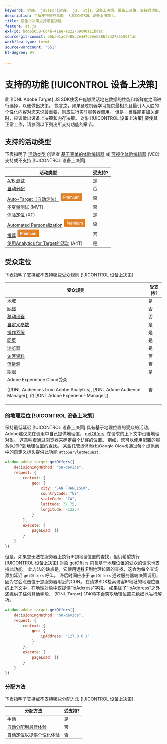 ```yaml
---
keywords: 实施， javascript库， js， atjs，设备上决策，设备上决策，支持的功能， $8
description: 了解支持哪些功能 [!UICONTROL 设备上决策].
title: 设备上决策支持哪些功能
feature: at.js
exl-id: bdd65658-6c4a-41ae-a222-59c00a11bdac
source-git-commit: e5bae1ac9485c3e1d7c55e6386f332755196ffab
workflow-type: tm+mt
source-wordcount: '651'
ht-degree: 9%

---
```


# 支持的功能 [!UICONTROL 设备上决策]

此 [!DNL Adobe Target] JS SDK使客户能够灵活地在数据的性能和新鲜度之间进行选择，以便做出决策。 换言之，如果通过机器学习提供最相关且最引人入胜的个性化内容对您来说最重要，则应进行实时服务器调用。 但是，当性能更加关键时，应该做出设备上决策和内存决策。 对象 [!UICONTROL 设备上决策] 要使其正常工作，请参阅以下列出所支持功能的章节。

## 支持的活动类型

下表指明了 [活动类型](https://experienceleague.adobe.com/docs/target/using/activities/target-activities-guide.html) 创建者 [基于表单的体验编辑器](https://experienceleague.adobe.com/docs/target/using/experiences/form-experience-composer.html) 或 [可视化体验编辑器](https://experienceleague.adobe.com/docs/target/using/experiences/vec/visual-experience-composer.html) (VEC)支持或不支持 [!UICONTROL 设备上决策].

| 活动类型 | 受支持? |
| --- | --- |
| [A/B 测试](https://experienceleague.adobe.com/docs/target/using/activities/abtest/test-ab.html) | 是 |
| [自动分配](https://experienceleague.adobe.com/docs/target/using/activities/auto-allocate/automated-traffic-allocation.html) | 否 |
| [Auto-Target（自动定位）](https://experienceleague.adobe.com/docs/target/using/activities/auto-target/auto-target-to-optimize.html) ![Premium](../../../assets/premium.png) | 否 |
| [多变量测试](https://experienceleague.adobe.com/docs/target/using/activities/multivariate-test/multivariate-testing.html) (MVT) | 否 |
| [体验定位](https://experienceleague.adobe.com/docs/target/using/activities/experience-targeting/experience-target.html) (XT) | 是 |
| [Automated Personalization](https://experienceleague.adobe.com/docs/target/using/activities/automated-personalization/automated-personalization.html) ![Premium](../../../assets/premium.png) | 否 |
| [推荐](https://experienceleague.adobe.com/docs/target/using/recommendations/recommendations.html) ![Premium](../../../assets/premium.png) | 否 |
| [使用Analytics for Target的活动](https://experienceleague.adobe.com/docs/target/using/integrate/a4t/a4t.html?) (A4T) | 是 |

## 受众定位

下表指明了支持或不支持哪些受众规则 [!UICONTROL 设备上决策].

| 受众规则 | 受支持? |
| --- | --- |
| [地域](https://experienceleague.adobe.com/docs/target/using/audiences/create-audiences/categories-audiences/geo.html) | 是 |
| [网络](https://experienceleague.adobe.com/docs/target/using/audiences/create-audiences/categories-audiences/network.html) | 否 |
| [移动设备](https://experienceleague.adobe.com/docs/target/using/audiences/create-audiences/categories-audiences/mobile.html) | 否 |
| [自定义参数](https://experienceleague.adobe.com/docs/target/using/audiences/create-audiences/categories-audiences/custom-parameters.html) | 是 |
| [操作系统](https://experienceleague.adobe.com/docs/target/using/audiences/create-audiences/categories-audiences/operating-system.html) | 是 |
| [网页](https://experienceleague.adobe.com/docs/target/using/audiences/create-audiences/categories-audiences/site-pages.html) | 是 |
| [浏览器](https://experienceleague.adobe.com/docs/target/using/audiences/create-audiences/categories-audiences/browser.html) | 是 |
| [访客资料](https://experienceleague.adobe.com/docs/target/using/audiences/create-audiences/categories-audiences/visitor-profile.html) | 否 |
| [流量源](https://experienceleague.adobe.com/docs/target/using/audiences/create-audiences/categories-audiences/traffic-sources.html) | 否 |
| [期限](https://experienceleague.adobe.com/docs/target/using/audiences/create-audiences/categories-audiences/time-frame.html) | 是 |
| Adobe Experience Cloud受众<P>([!DNL Audiences from Adobe Analytics], [!DNL Adobe Audience Manager], 和 [!DNL Adobe Experience Manager]) | 否 |

### 的地理定位 [!UICONTROL 设备上决策]

保持最低延迟 [!UICONTROL 设备上决策] 具有基于地理位置的受众的活动，Adobe建议您在调用中自己提供地理值， [getOffers](/help/dev/implement/client-side/atjs/atjs-functions/adobe-target-getoffers-atjs-2.md). 在请求的上下文中设置地理对象。 这意味着通过浏览器来确定每个访客的位置。 例如，您可以使用配置的服务执行IP到地理位置的查找。 某些托管提供商(如Google Cloud)通过每个提供商中的自定义标头提供此功能 `HttpServletRequest`.

```javascript {line-numbers="true"}
window.adobe.target.getOffers({ 
    decisioningMethod: "on-device", 
    request: { 
        context: { 
            geo: { 
                city: "SAN FRANCISCO", 
                countryCode: "US", 
                stateCode: "CA", 
                latitude: 37.75, 
                longitude: -122.4 
            } 
        }, 
        execute: { 
            pageLoad: {} 
        } 
    } 
})
```

但是，如果您无法在服务器上执行IP到地理位置的查找，但仍希望执行 [!UICONTROL 设备上决策] 对象 [getOffers](/help/dev/implement/client-side/atjs/atjs-functions/adobe-target-getoffers-atjs-2.md) 包含基于地理位置的受众的请求也支持此功能。 此方法的缺点是，它使用远程IP到地理位置的查找，这会为每个查询添加延迟 `getOffers` 呼叫。 滞后时间应小于 `getOffers` 通过服务器端决策调用，因为它会点击位于您服务器附近的CDN。 在请求SDK检索访客IP地址的地理位置的上下文中，在地理对象中仅提供“ipAddress”字段。 如果除了“ipAddress”之外还提供了任何其他字段， [!DNL Target] SDK将不会获取地理位置元数据以进行解析。

```javascript {line-numbers="true"}
window.adobe.target.getOffers({ 
    decisioningMethod: "on-device", 
    request: { 
        context: { 
            geo: { 
                ipAddress: "127.0.0.1" 
            } 
        }, 
        execute: { 
            pageLoad: {} 
        } 
    } 
})
```

### 分配方法

下表指明了支持或不支持哪些分配方法 [!UICONTROL 设备上决策].

| 分配方法 | 受支持? |
| --- | --- |
| 手动 | 是 |
| [自动分配到最佳体验](https://experienceleague.adobe.com/docs/target/using/activities/auto-allocate/automated-traffic-allocation.html) | 否 |
| [自动定位以提供个性化体验](https://experienceleague.adobe.com/docs/target/using/activities/auto-target/auto-target-to-optimize.html) | 否 |
